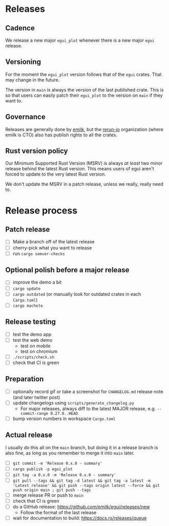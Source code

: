 # Releases
## Cadence
We release a new major `egui_plot` whenever there is a new major `egui` release.


## Versioning
For the moment the `egui_plot` version follows that of the `egui` crates.
That may change in the future.

The version in `main` is always the version of the last published crate.
This is so that users can easily patch their `egui_plot` to the version on `main` if they want to.


## Governance
Releases are generally done by [emilk](https://github.com/emilk/), but the [rerun-io](https://github.com/rerun-io/) organization (where emilk is CTO) also has publish rights to all the crates.


## Rust version policy
Our Minimum Supported Rust Version (MSRV) is always _at least_ two minor release behind the latest Rust version. This means users of egui aren't forced to update to the very latest Rust version.

We don't update the MSRV in a patch release, unless we really, really need to.


# Release process
## Patch release
* [ ] Make a branch off of the latest release
* [ ] cherry-pick what you want to release
* [ ] run `cargo semver-checks`

## Optional polish before a major release
* [ ] improve the demo a bit
* [ ] `cargo update`
* [ ] `cargo outdated` (or manually look for outdated crates in each `Cargo.toml`)
* [ ] `cargo machete`

## Release testing
* [ ] test the demo app
* [ ] test the web demo
  - test on mobile
  - test on chromium
* [ ] `./scripts/check.sh`
* [ ] check that CI is green

## Preparation
* [ ] optionally record gif or take a screenshot for `CHANGELOG.md` release note (and later twitter post)
* [ ] update changelogs using `scripts/generate_changelog.py`
  - For major releases, always diff to the latest MAJOR release, e.g. `--commit-range 0.27.0..HEAD`
* [ ] bump version numbers in workspace `Cargo.toml`

## Actual release
I usually do this all on the `main` branch, but doing it in a release branch is also fine, as long as you remember to merge it into `main` later.

* [ ] `git commit -m 'Release 0.x.0 - summary'`
* [ ] `cargo publish -p egui_plot`
* [ ] `git tag -a 0.x.0 -m 'Release 0.x.0 - summary'`
* [ ] `git pull --tags && git tag -d latest && git tag -a latest -m 'Latest release' && git push --tags origin latest --force && git push origin main ; git push --tags`
* [ ] merge release PR or push to `main`
* [ ] check that CI is green
* [ ] do a GitHub release: https://github.com/emilk/egui/releases/new
  * Follow the format of the last release
* [ ] wait for documentation to build: https://docs.rs/releases/queue
